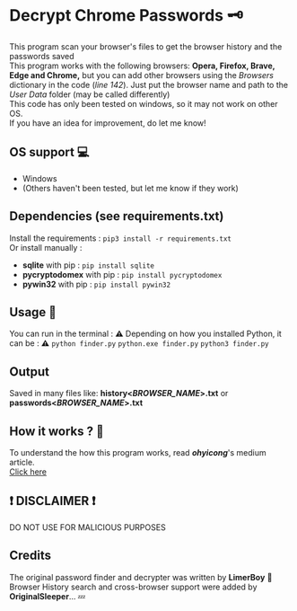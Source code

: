 # Decrypt Chrome Passwords 🗝
This program scan your browser's files to get the browser history and the passwords saved <br>
This program works with the following browsers: **Opera, Firefox, Brave, Edge and Chrome,** but you can add other browsers using the *Browsers* dictionary in the code (*line 142*). Just put the browser name and path to the *User Data* folder (may be called differently) <br>
This code has only been tested on windows, so it may not work on other OS.<br>
If you have an idea for improvement, do let me know!<br>

## OS support 💻
- Windows
- (Others haven't been tested, but let me know if they work)

##
## Dependencies (see requirements.txt)
Install the requirements :
```pip3 install -r requirements.txt``` <br>
Or install manually :
- **sqlite** with pip : ```pip install sqlite```
- **pycryptodomex**  with pip : ```pip install pycryptodomex```
- **pywin32** with pip : ```pip install pywin32```

## Usage 📖
You can run in the terminal :
**⚠** Depending on how you installed Python, it can be : **⚠**
```python finder.py```
```python.exe finder.py```
```python3 finder.py```

## Output 
Saved in many files like: **history<*BROWSER_NAME*>.txt** or **passwords<*BROWSER_NAME*>.txt**

## How it works ? 🤔
To understand the how this program works, read ***ohyicong***'s medium article. <br>
[Click here](https://ohyicong.medium.com/how-to-hack-chrome-password-with-python-1bedc167be3d)


## ❗ **DISCLAIMER** ❗
 DO NOT USE FOR MALICIOUS PURPOSES 

## Credits
The original password finder and decrypter was written by **LimerBoy** 👏
Browser History search and cross-browser support were added by **OriginalSleeper**... 💤


